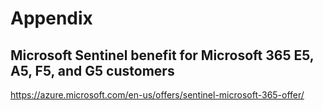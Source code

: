 # Appendix

## Microsoft Sentinel benefit for Microsoft 365 E5, A5, F5, and G5 customers
https://azure.microsoft.com/en-us/offers/sentinel-microsoft-365-offer/

## 
